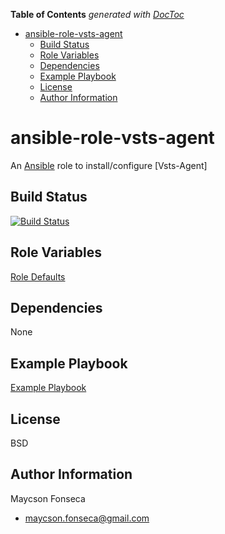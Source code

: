 <!-- START doctoc generated TOC please keep comment here to allow auto update -->
<!-- DON'T EDIT THIS SECTION, INSTEAD RE-RUN doctoc TO UPDATE -->
**Table of Contents**  *generated with [DocToc](https://github.com/thlorenz/doctoc)*

- [ansible-role-vsts-agent](#ansible-role-vsts-agent)
  - [Build Status](#build-status)
  - [Role Variables](#role-variables)
  - [Dependencies](#dependencies)
  - [Example Playbook](#example-playbook)
  - [License](#license)
  - [Author Information](#author-information)

<!-- END doctoc generated TOC please keep comment here to allow auto update -->

# ansible-role-vsts-agent

An [Ansible](https://www.ansible.com) role to install/configure [Vsts-Agent]

## Build Status

[![Build Status](https://travis-ci.org/maycson-fonseca/ansible-role-vsts-agent.svg?branch=master)](https://travis-ci.org/maycson-fonseca/ansible-role-vsts-agent)

## Role Variables

[Role Defaults](./defaults/main.yml)

## Dependencies

None

## Example Playbook

[Example Playbook](./playbook.yml)

## License

BSD

## Author Information

Maycson Fonseca

- [maycson.fonseca@gmail.com](mailto:maycson.fonseca@gmail.com)
